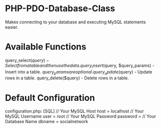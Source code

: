 # PHP-PDO-Database-Class
Makes connecting to your database and executing MySQL statements easier.

# Available Functions
query_select($query) - Select from a table and then use the data.
query_insert($query, $query_params) - Insert into a table. $query_params are optional.
query_update($query) - Update rows in a table.
query_delete($query) - Delete rows in a table.

# Default Configuration
configuration.php:
[SQL]
// Your MySQL Host
host = localhost
// Your MySQL Username
user = root
// Your MySQL Password
password = 
// Your Database Name
dbname = socialnetwork
